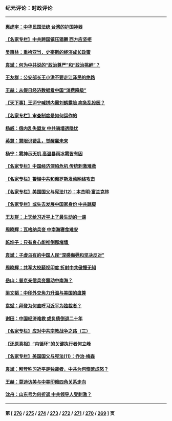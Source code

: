 ### 纪元评论：时政评论
---
#### [惠虎宇：中华民国法统 台湾的护国神器](../../pages/nsc1025/n14023706.md) 
#### [【名家专栏】中共跨国镇压猖獗 西方应坚拒](../../pages/nsc1025/n14023547.md) 
#### [吴惠林：重拾亚当．史密斯的经济成长政策](../../pages/nsc1025/n14023401.md) 
#### [袁斌：何为中共说的“政治尊严”和“政治挑衅”？](../../pages/nsc1025/n14023385.md) 
#### [王友群：公安部长王小洪不要走江泽民的绝路](../../pages/nsc1025/n14023124.md) 
#### [王赫：从假日经济数据看中国“消费降级”](../../pages/nsc1025/n14023104.md) 
#### [【天下事】王沪宁喊拼内需刘鹤露脸 病急乱投医？](../../pages/nsc1025/n14023076.md) 
#### [【名家专栏】审查制度是如何运作的](../../pages/nsc1025/n14022903.md) 
#### [杨威：俄内乱失盟友 中共骑墙透隐忧](../../pages/nsc1025/n14023080.md) 
#### [英慧：慧眼识错乱，觉醒赢未来](../../pages/nsc1025/n14023068.md) 
#### [杨宁：雹神示天机 高温暴雨冰雹皆有因](../../pages/nsc1025/n14023060.md) 
#### [【名家专栏】中国经济深陷危机 传统刺激难救](../../pages/nsc1025/n14022077.md) 
#### [【名家专栏】警惕中共和俄罗斯发动网络攻击](../../pages/nsc1025/n14022358.md) 
#### [【名家专栏】美国国父与宪法(12)：本杰明‧富兰克林](../../pages/nsc1025/n14022083.md) 
#### [【名家专栏】或失去发展中国家身份 中共跳脚](../../pages/nsc1025/n14020957.md) 
#### [王友群：上天给习近平上了最生动的一课](../../pages/nsc1025/n14022457.md) 
#### [周晓辉：瓦格纳兵变 中南海寝食难安](../../pages/nsc1025/n14022416.md) 
#### [乾坤子：只有良心能推倒那堵墙 ](../../pages/nsc1025/n14022300.md) 
#### [袁斌：子虚乌有的中国人民“深感侮辱和坚决反对”](../../pages/nsc1025/n14022201.md) 
#### [周晓辉：共军大校藐视印度 折射中共傲慢无知](../../pages/nsc1025/n14022194.md) 
#### [岳山：普京亲信兵变震动中南海？](../../pages/nsc1025/n14022079.md) 
#### [梁文韬：中印外交角力升温与美国的盘算](../../pages/nsc1025/n14021984.md) 
#### [袁斌：拜登为何直呼习近平为独裁者？](../../pages/nsc1025/n14021947.md) 
#### [谢田：中国经济难救 或负债倒退二十年](../../pages/nsc1025/n14021719.md) 
#### [【名家专栏】应对中共宗教战争之路（三）](../../pages/nsc1025/n14010377.md) 
#### [【还原真相】“内循环”的关键执行者何立峰](../../pages/nsc1025/n14021571.md) 
#### [【名家专栏】美国国父与宪法(11)：乔治‧梅森](../../pages/nsc1025/n14020397.md) 
#### [袁斌：拜登称习近平是独裁者，中共为何恼羞成怒？](../../pages/nsc1025/n14021432.md) 
#### [王赫：莫迪访美与中美印俄四角关系走向](../../pages/nsc1025/n14021188.md) 
#### [沈舟：山东号为何折返 中共领导人受刺激？](../../pages/nsc1025/n14021293.md) 

---
#### 第 [ [276](./276.md) / [275](./275.md) / [274](./274.md) / [273](./273.md) / [272](./272.md) / [271](./271.md) / [270](./270.md) / [269](./269.md) ] 页

